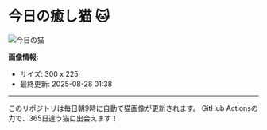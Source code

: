# 今日の癒し猫 🐱

![今日の猫](https://cdn2.thecatapi.com/images/7rp.gif)

**画像情報:**
- サイズ: 300 x 225
- 最終更新: 2025-08-28 01:38

---

このリポジトリは毎日朝9時に自動で猫画像が更新されます。
GitHub Actionsの力で、365日違う猫に出会えます！
